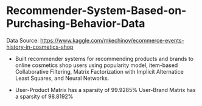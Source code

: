 # Recommender-System-Based-on-Purchasing-Behavior-Data

Data Source:
https://www.kaggle.com/mkechinov/ecommerce-events-history-in-cosmetics-shop

- Built recommender systems for recommending products and brands to online cosmetics shop users using popularity model, item-based Collaborative Filtering, Matrix Factorization with Implicit Alternatice Least Squares, and Neural Networks.

- User-Product Matrix has a sparsity of 99.9285%
  User-Brand Matrix has a sparsity of 98.8192%

